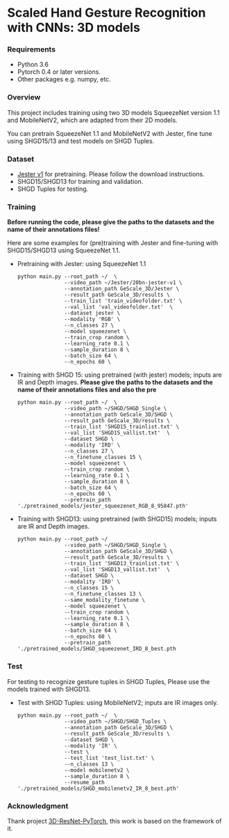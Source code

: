 # Scaled Hand Gesture Recognition with CNNs: 3D models

### Requirements

- Python 3.6
- Pytorch 0.4 or later versions.
- Other packages e.g. numpy, etc.

### Overview 

This project includes training using two 3D models SqueezeNet version 1.1 and MobileNetV2, which are adapted from their 2D models.

You can pretrain SqueezeNet 1.1 and MobileNetV2 with Jester, fine tune using SHGD15/13 and test models on SHGD Tuples.

### Dataset 

- [Jester v1](https://20bn.com/datasets/jester) for pretraining. Please follow the download instructions. 
- SHGD15/SHGD13 for training and validation. 
- SHGD Tuples for testing. 

### Training

**Before running the code, please give the paths to the datasets and the name of their annotations files!**

Here are some examples for (pre)training with Jester and fine-tuning with SHGD15/SHGD13 using SqueezeNet 1.1. 

- Pretraining with Jester: using SqueezeNet 1.1

  ```
  python main.py --root_path ~/  \
                 --video_path ~/Jester/20bn-jester-v1 \
                 --annotation_path GeScale_3D/Jester \
                 --result_path GeScale_3D/results \
                 --train_list 'train_videofolder.txt' \
                 --val_list 'val_videofolder.txt'  \
                 --dataset jester \
                 --modality 'RGB' \
                 --n_classes 27 \
                 --model squeezenet \
                 --train_crop random \
                 --learning_rate 0.1 \
                 --sample_duration 8 \
                 --batch_size 64 \
                 --n_epochs 60 \
  ```

- Training with SHGD 15: using pretrained (with jester) models; inputs are IR and Depth images.
**Please give the paths to the datasets and the name of their annotations files and also the pre**

  ```
  python main.py --root_path ~/  \
                 --video_path ~/SHGD/SHGD_Single \
                 --annotation_path GeScale_3D/SHGD \
                 --result_path GeScale_3D/results \
                 --train_list 'SHGD15_trainlist.txt' \
                 --val_list 'SHGD15_vallist.txt'  \
                 --dataset SHGD \
                 --modality 'IRD' \
                 --n_classes 27 \
                 --n_finetune_classes 15 \
                 --model squeezenet \
                 --train_crop random \
                 --learning_rate 0.1 \
                 --sample_duration 8 \
                 --batch_size 64 \
                 --n_epochs 60 \
                 --pretrain_path './pretrained_models/jester_squeezenet_RGB_8_95847.pth' 
  ```

- Training with SHGD13: using pretrained (with SHGD15) models; inputs are IR and Depth images. 

  ```
  python main.py --root_path ~/  
                 --video_path ~/SHGD/SHGD_Single \
                 --annotation_path GeScale_3D/SHGD \
                 --result_path GeScale_3D/results \
                 --train_list 'SHGD13_trainlist.txt' \
                 --val_list 'SHGD13_vallist.txt'  \
                 --dataset SHGD \
                 --modality 'IRD' \
                 --n_classes 15 \
                 --n_finetune_classes 13 \
                 --same_modality_finetune \
                 --model squeezenet \
                 --train_crop random \
                 --learning_rate 0.1 \
                 --sample_duration 8 \
                 --batch_size 64 \
                 --n_epochs 60 \
                 --pretrain_path './pretrained_models/SHGD_squeezenet_IRD_8_best.pth
  ```

### Test

For testing to recognize gesture tuples in SHGD Tuples, Please use the models trained with SHGD13. 

- Test with SHGD Tuples: using MobileNetV2; inputs are IR images only.

  ```
  python main.py --root_path ~/  \
                 --video_path ~/SHGD/SHGD_Tuples \
                 --annotation_path GeScale_3D/SHGD \
                 --result_path GeScale_3D/results \
                 --dataset SHGD \
                 --modality 'IR' \
                 --test \
                 --test_list 'test_list.txt' \
                 --n_classes 13 \
                 --model mobilenetv2 \
                 --sample_duration 8 \
                 --resume_path './pretrained_models/SHGD_mobilenetv2_IR_8_best.pth'
  ```

### Acknowledgment

Thank project [3D-ResNet-PyTorch](https://github.com/kenshohara/3D-ResNets-PyTorch), this work is based on the framework of it.
